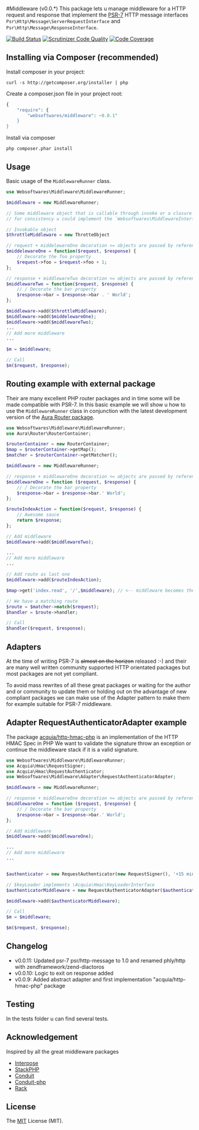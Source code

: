 #Middleware (v0.0.*)
This package lets u manage middleware for a HTTP request and response that implement the [PSR-7](https://github.com/php-fig/fig-standards/blob/master/proposed/http-message.md) HTTP message interfaces
`Psr\Http\Message\ServerRequestInterface` and `Psr\Http\Message\ResponseInterface`.

[![Build Status](https://api.travis-ci.org/websoftwares/middleware.png)](https://travis-ci.org/websoftwares/middleware)
[![Scrutinizer Code Quality](https://scrutinizer-ci.com/g/websoftwares/middleware/badges/quality-score.png?b=master)](https://scrutinizer-ci.com/g/websoftwares/middleware/?branch=master)
[![Code Coverage](https://scrutinizer-ci.com/g/websoftwares/middleware/badges/coverage.png?b=master)](https://scrutinizer-ci.com/g/websoftwares/middleware/?branch=master)

## Installing via Composer (recommended)

Install composer in your project:
```
curl -s http://getcomposer.org/installer | php
```

Create a composer.json file in your project root:
```php
{
    "require": {
		"websoftwares/middleware": ~0.0.1"
    }
}
```

Install via composer
```
php composer.phar install
```

## Usage
Basic usage of the `MiddlewareRunner` class.

```php
use Websoftwares\Middleware\MiddlewareRunner;

$middleware = new MiddlewareRunner;

// Some middleware object that is callable through invoke or a closure 
// for consistency u could implement the `Websoftwares\MiddlewareInterface`.

// Invokable object
$throttleMiddleware = new ThrotteObject

// request + middelewareOne decoration <= objects are passed by reference
$middelewareOne = function($request, $response) {
    // Decorate the foo property
    $request->foo = $request->foo + 1;
};

// response + middlewareTwo decoration <= objects are passed by reference
$middlewareTwo = function($request, $response) {
    // / Decorate the bar property
    $response->bar = $response->bar . ' World';
};

$middleware->add($throttleMiddleware);
$middleware->add($middelewareOne);
$middleware->add($middlewareTwo);
...
// Add more middleware
...

$m = $middleware;

// Call
$m($request, $response);

```

## Routing example with external package
Their are many excellent PHP router packages and in time some will be made compatible with PSR-7.
In this basic example we will show u how to use the `MiddlewareRunner` class in conjunction with the latest development version of the [Aura Router package](https://github.com/auraphp/Aura.Router/tree/3.x).


```php
use Websoftwares\Middleware\MiddlewareRunner;
use Aura\Router\RouterContainer;

$routerContainer = new RouterContainer;
$map = $routerContainer->getMap();
$matcher = $routerContainer->getMatcher();

$middleware = new MiddlewareRunner;

// response + middlewareOne decoration <= objects are passed by reference
$middlewareOne = function ($request, $response) {
    // / Decorate the bar property
    $response->bar = $response->bar.' World';
};

$routeIndexAction = function($request, $response) {
    // Awesome sauce
    return $response;
};

// Add middleware
$middleware->add($middlewareTwo);

...
// Add more middleware
...

// Add route as last one
$middleware->add($routeIndexAction);

$map->get('index.read', '/',$middleware); // <-- middleware becomes the handler

// We have a matching route
$route = $matcher->match($request);
$handler = $route->handler;

// Call
$handler($request, $response);

```

## Adapters
At the time of writing PSR-7 is ~~almost on the horizon~~ released :-) and their are many well written community supported HTTP orientated packages but most packages are not yet compliant.

To avoid mass rewrites of all these great packages or waiting for the author and or community to update them or holding out on the advantage of new compliant packages we can make use of the Adapter pattern to make them for example suitable for PSR-7 middleware.

## Adapter RequestAuthenticatorAdapter example
The package [acquia/http-hmac-php](https://github.com/acquia/http-hmac-php) is an implementation of the HTTP HMAC Spec in PHP 
We want to validate the signature throw an exception or continue the middleware stack if it is a valid signature.

```php
use Websoftwares\Middleware\MiddlewareRunner;
use Acquia\Hmac\RequestSigner;
use Acquia\Hmac\RequestAuthenticator;
use Websoftwares\Middleware\Adapter\RequestAuthenticatorAdapter;

$middleware = new MiddlewareRunner;

// response + middlewareOne decoration <= objects are passed by reference
$middlewareOne = function ($request, $response) {
    // / Decorate the bar property
    $response->bar = $response->bar.' World';
};

// Add middleware
$middleware->add($middlewareOne);

...
// Add more middleware
...


$authenticator = new RequestAuthenticator(new RequestSigner(), '+15 minutes');

// $keyLoader implements \Acquia\Hmac\KeyLoaderInterface
$authenticatorMiddleware = new RequestAuthenticatorAdapter($authenticator, $keyLoader);

$middleware->add($authenticatorMiddleware);

// Call
$m = $middleware;

$m($request, $response);

```

## Changelog
- v0.0.11: Updated psr-7 psr/http-message to 1.0 and renamed phly/http with zendframework/zend-diactoros
- v0.0.10: Logic to exit on response added
- v0.0.9: Added abstract adapter and first implementation "acquia/http-hmac-php" package

## Testing
In the tests folder u can find several tests.

## Acknowledgement
Inspired by all the great middleware packages

- [Interpose](https://github.com/carbocation/interpose)
- [StackPHP](http://stackphp.com)
- [Conduit](https://github.com/bigeasy/conduit)
- [Conduit-php](https://github.com/phly/conduit)
- [Rack](https://github.com/rack/rack)

## License
The [MIT](http://opensource.org/licenses/MIT "MIT") License (MIT).
